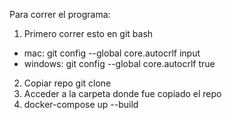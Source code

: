 Para correr el programa:
1. Primero correr esto en git bash
  - mac: git config --global core.autocrlf input
  - windows: git config --global core.autocrlf true
2. Copiar repo git clone
3. Acceder a la carpeta donde fue copiado el repo
4. docker-compose up --build
